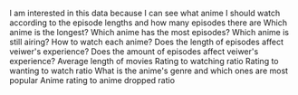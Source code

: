I am interested in this data because I can see what anime I should watch according to the episode lengths and how many episodes there are
Which anime is the longest?
Which anime has the most episodes?
Which anime is still airing?
How to watch each anime?
Does the length of episodes affect veiwer's experience?
Does the amount of episodes affect veiwer's experience?
Average length of movies
Rating to watching ratio
Rating to wanting to watch ratio
What is the anime's genre and which ones are most popular
Anime rating to anime dropped ratio